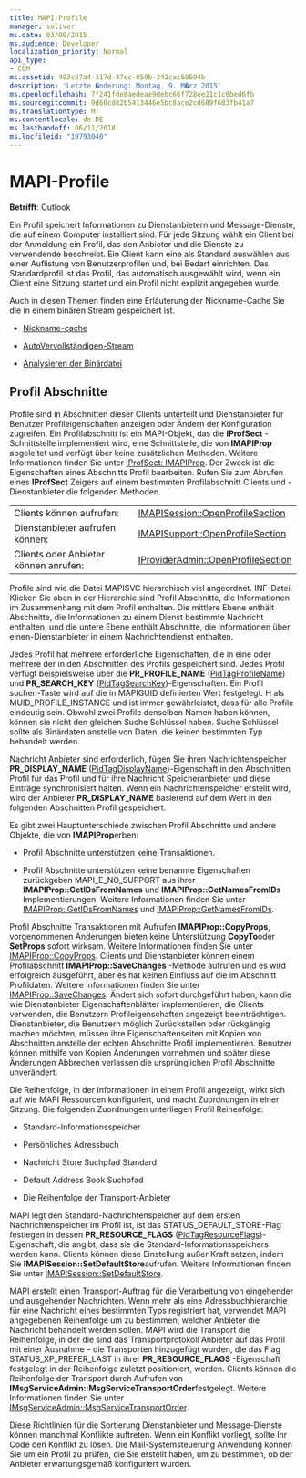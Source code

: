 ```yaml
---
title: MAPI-Profile
manager: soliver
ms.date: 03/09/2015
ms.audience: Developer
localization_priority: Normal
api_type:
- COM
ms.assetid: 493c87a4-317d-47ec-850b-342cac59594b
description: 'Letzte �nderung: Montag, 9. M�rz 2015'
ms.openlocfilehash: 7f241fde8aedeae9debc66f728ee21c1c6bed6fb
ms.sourcegitcommit: 9d60cd82b5413446e5bc8ace2cd689f683fb41a7
ms.translationtype: MT
ms.contentlocale: de-DE
ms.lasthandoff: 06/11/2018
ms.locfileid: "19793040"
---
```

# <a name="mapi-profiles"></a>MAPI-Profile

  
  
**Betrifft**: Outlook 
  
Ein Profil speichert Informationen zu Dienstanbietern und Message-Dienste, die auf einem Computer installiert sind. Für jede Sitzung wählt ein Client bei der Anmeldung ein Profil, das den Anbieter und die Dienste zu verwendende beschreibt. Ein Client kann eine als Standard auswählen aus einer Auflistung von Benutzerprofilen und, bei Bedarf einrichten. Das Standardprofil ist das Profil, das automatisch ausgewählt wird, wenn ein Client eine Sitzung startet und ein Profil nicht explizit angegeben wurde.
  
Auch in diesen Themen finden eine Erläuterung der Nickname-Cache Sie die in einem binären Stream gespeichert ist.
  
- [Nickname-cache](nickname-cache.md)
    
- [AutoVervollständigen-Stream](autocomplete-stream.md)
    
- [Analysieren der Binärdatei](http://portalvhds6gyn3khqwmgzd.blob.core.windows.net/files/NK2/NK2WithBinaryExample.pdf)
    
## <a name="profile-sections"></a>Profil Abschnitte

Profile sind in Abschnitten dieser Clients unterteilt und Dienstanbieter für Benutzer Profileigenschaften anzeigen oder Ändern der Konfiguration zugreifen. Ein Profilabschnitt ist ein MAPI-Objekt, das die **IProfSect** -Schnittstelle implementiert wird, eine Schnittstelle, die von **IMAPIProp** abgeleitet und verfügt über keine zusätzlichen Methoden. Weitere Informationen finden Sie unter [IProfSect: IMAPIProp](iprofsectimapiprop.md). Der Zweck ist die Eigenschaften eines Abschnitts Profil bearbeiten. Rufen Sie zum Abrufen eines **IProfSect** Zeigers auf einem bestimmten Profilabschnitt Clients und -Dienstanbieter die folgenden Methoden. 
  
|||
|:-----|:-----|
|Clients können aufrufen:  <br/> |[IMAPISession::OpenProfileSection](imapisession-openprofilesection.md) <br/> |
|Dienstanbieter aufrufen können:  <br/> |[IMAPISupport::OpenProfileSection](imapisupport-openprofilesection.md) <br/> |
|Clients oder Anbieter können anrufen:  <br/> |[IProviderAdmin::OpenProfileSection](iprovideradmin-openprofilesection.md) <br/> |
   
Profile sind wie die Datei MAPISVC hierarchisch viel angeordnet. INF-Datei. Klicken Sie oben in der Hierarchie sind Profil Abschnitte, die Informationen im Zusammenhang mit dem Profil enthalten. Die mittlere Ebene enthält Abschnitte, die Informationen zu einem Dienst bestimmte Nachricht enthalten, und die untere Ebene enthält Abschnitte, die Informationen über einen-Dienstanbieter in einem Nachrichtendienst enthalten. 
  
Jedes Profil hat mehrere erforderliche Eigenschaften, die in eine oder mehrere der in den Abschnitten des Profils gespeichert sind. Jedes Profil verfügt beispielsweise über die **PR_PROFILE_NAME** ([PidTagProfileName](pidtagprofilename-canonical-property.md)) und **PR_SEARCH_KEY** ([PidTagSearchKey](pidtagsearchkey-canonical-property.md))-Eigenschaften. Ein Profil suchen-Taste wird auf die in MAPIGUID definierten Wert festgelegt. H als MUID_PROFILE_INSTANCE und ist immer gewährleistet, dass für alle Profile eindeutig sein. Obwohl zwei Profile denselben Namen haben können, können sie nicht den gleichen Suche Schlüssel haben. Suche Schlüssel sollte als Binärdaten anstelle von Daten, die keinen bestimmten Typ behandelt werden.
  
Nachricht Anbieter sind erforderlich, fügen Sie ihren Nachrichtenspeicher **PR_DISPLAY_NAME** ([PidTagDisplayName](pidtagdisplayname-canonical-property.md))-Eigenschaft in den Abschnitten Profil für das Profil und für ihre Nachricht Speicheranbieter und diese Einträge synchronisiert halten. Wenn ein Nachrichtenspeicher erstellt wird, wird der Anbieter **PR_DISPLAY_NAME** basierend auf dem Wert in den folgenden Abschnitten Profil gespeichert. 
  
Es gibt zwei Hauptunterschiede zwischen Profil Abschnitte und andere Objekte, die von **IMAPIProp**erben: 
  
- Profil Abschnitte unterstützen keine Transaktionen.
    
- Profil Abschnitte unterstützen keine benannte Eigenschaften zurückgeben MAPI_E_NO_SUPPORT aus ihrer **IMAPIProp::GetIDsFromNames** und **IMAPIProp::GetNamesFromIDs** Implementierungen. Weitere Informationen finden Sie unter [IMAPIProp::GetIDsFromNames](imapiprop-getidsfromnames.md) und [IMAPIProp::GetNamesFromIDs](imapiprop-getnamesfromids.md).
    
Profil Abschnitte Transaktionen mit Aufrufen **IMAPIProp::CopyProps**, vorgenommenen Änderungen bieten keine Unterstützung **CopyTo**oder **SetProps** sofort wirksam. Weitere Informationen finden Sie unter [IMAPIProp::CopyProps](imapiprop-copyprops.md). Clients und Dienstanbieter können einem Profilabschnitt **IMAPIProp::SaveChanges** -Methode aufrufen und es wird erfolgreich ausgeführt, aber es hat keinen Einfluss auf die im Abschnitt Profildaten. Weitere Informationen finden Sie unter [IMAPIProp::SaveChanges](imapiprop-savechanges.md). Ändert sich sofort durchgeführt haben, kann die wie Dienstanbieter Eigenschaftenblätter implementieren, die Clients verwenden, die Benutzern Profileigenschaften angezeigt beeinträchtigen. Dienstanbieter, die Benutzern möglich Zurückstellen oder rückgängig machen möchten, müssen ihre Eigenschaftenseiten mit Kopien von Abschnitten anstelle der echten Abschnitte Profil implementieren. Benutzer können mithilfe von Kopien Änderungen vornehmen und später diese Änderungen Abbrechen verlassen die ursprünglichen Profil Abschnitte unverändert. 
  
Die Reihenfolge, in der Informationen in einem Profil angezeigt, wirkt sich auf wie MAPI Ressourcen konfiguriert, und macht Zuordnungen in einer Sitzung. Die folgenden Zuordnungen unterliegen Profil Reihenfolge:
  
- Standard-Informationsspeicher
    
- Persönliches Adressbuch
    
- Nachricht Store Suchpfad Standard
    
- Default Address Book Suchpfad
    
- Die Reihenfolge der Transport-Anbieter
    
MAPI legt den Standard-Nachrichtenspeicher auf dem ersten Nachrichtenspeicher im Profil ist, ist das STATUS_DEFAULT_STORE-Flag festlegen in dessen **PR_RESOURCE_FLAGS** ([PidTagResourceFlags](pidtagresourceflags-canonical-property.md))-Eigenschaft, die angibt, dass sie die Standard-Informationsspeichers werden kann. Clients können diese Einstellung außer Kraft setzen, indem Sie **IMAPISession::SetDefaultStore**aufrufen. Weitere Informationen finden Sie unter [IMAPISession::SetDefaultStore](imapisession-setdefaultstore.md).
  
MAPI erstellt einen Transport-Auftrag für die Verarbeitung von eingehender und ausgehender Nachrichten. Wenn mehr als eine Adressbuchhierarchie für eine Nachricht eines bestimmten Typs registriert hat, verwendet MAPI angegebenen Reihenfolge um zu bestimmen, welcher Anbieter die Nachricht behandelt werden sollen. MAPI wird die Transport die Reihenfolge, in der die sind das Transportprotokoll Anbieter auf das Profil mit einer Ausnahme – die Transporten hinzugefügt wurden, die das Flag STATUS_XP_PREFER_LAST in ihrer **PR_RESOURCE_FLAGS** -Eigenschaft festgelegt in der Reihenfolge zuletzt positioniert, werden. Clients können die Reihenfolge der Transport durch Aufrufen von **IMsgServiceAdmin::MsgServiceTransportOrder**festgelegt. Weitere Informationen finden Sie unter [IMsgServiceAdmin::MsgServiceTransportOrder](imsgserviceadmin-msgservicetransportorder.md).
  
Diese Richtlinien für die Sortierung Dienstanbieter und Message-Dienste können manchmal Konflikte auftreten. Wenn ein Konflikt vorliegt, sollte Ihr Code den Konflikt zu lösen. Die Mail-Systemsteuerung Anwendung können Sie um ein Profil zu prüfen, die Sie erstellt haben, um zu bestimmen, ob der Anbieter erwartungsgemäß konfiguriert wurden.
  

